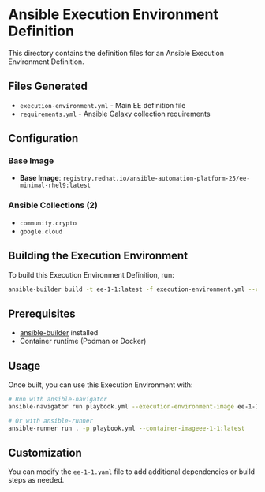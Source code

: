 # Ansible Execution Environment Definition

This directory contains the definition files for an Ansible Execution Environment Definition.

## Files Generated

- `execution-environment.yml` - Main EE definition file
- `requirements.yml` - Ansible Galaxy collection requirements


## Configuration

### Base Image
- **Base Image**: `registry.redhat.io/ansible-automation-platform-25/ee-minimal-rhel9:latest`

### Ansible Collections (2)
- `community.crypto`
- `google.cloud`

## Building the Execution Environment

To build this Execution Environment Definition, run:

```bash
ansible-builder build -t ee-1-1:latest -f execution-environment.yml --container-runtime podman
```

## Prerequisites

- [ansible-builder](https://ansible-builder.readthedocs.io/) installed
- Container runtime (Podman or Docker)

## Usage

Once built, you can use this Execution Environment with:

```bash
# Run with ansible-navigator
ansible-navigator run playbook.yml --execution-environment-image ee-1-1:latest

# Or with ansible-runner
ansible-runner run . -p playbook.yml --container-imageee-1-1:latest
```

## Customization

You can modify the `ee-1-1.yaml` file to add additional dependencies or build steps as needed.
